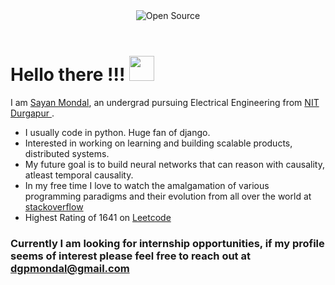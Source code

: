 <div align="center">
   <img src="https://user-images.githubusercontent.com/55195504/158700126-f6a296bd-322f-4dbe-a334-84b9d608aa24.png" alt="Open Source" />
</div>
<br>

# Hello there !!! <img src="https://raw.githubusercontent.com/MartinHeinz/MartinHeinz/master/wave.gif" width="40px">

I am [Sayan Mondal](http://sayanmondal.tech/), an undergrad pursuing Electrical Engineering from <a href="https://nitdgp.ac.in/"> NIT Durgapur </a> . <br>
<!-- - I am extremely fascinated by Machine Learning Algorithms 🧡.<br>
- Sometimes I build websites primarily using Django 😅. -->

- I usually code in python. Huge fan of django. 
- Interested in working on learning and building scalable products, distributed systems.
- My future goal is to build neural networks that can reason with causality, atleast temporal causality.
- In my free time I love to watch the amalgamation of various programming paradigms and their evolution from all over the world at <a href="https://stackoverflow.com/users/16361344/cshelly" >stackoverflow  </a>
- Highest Rating of 1641 on [Leetcode](https://leetcode.com/sasageyo/)

### Currently I am looking for internship opportunities, if my profile seems of interest please feel free to reach out at <a href="mailto:dgpmondal@gmail.com">dgpmondal@gmail.com</a> 


<!--
**sayan-mondal-tech/sayan-mondal-tech** is a ✨ _special_ ✨ repository because its `README.md` (this file) appears on your GitHub profile.

Here are some ideas to get you started:

![Top Langs](https://github-readme-stats.vercel.app/api/top-langs/?username=sa-y-an)
<br>
<br>

<br>

![Sayan's GitHub stats](https://github-readme-stats.vercel.app/api?username=sa-y-an&hide=stars&count_private=true)

<br>
- 🔭 I’m currently working on ...
- 🌱 I’m currently learning ...
- 👯 I’m looking to collaborate on ...
- 🤔 I’m looking for help with ...
- 💬 Ask me about ...
- 📫 How to reach me: ...
- 😄 Pronouns: ...
- ⚡ Fun fact: ...
-->
